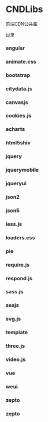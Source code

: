 # CNDLibs
前端CDN公共库


目录

### angular

### animate.css

### bootstrap

### citydata.js

### canvasjs

### cookies.js

### echarts

### html5shiv

### jquery

### jquerymobile

### jqueryui

### json2

### json5

### less.js

### loaders.css

### pie

### require.js

### respond.js

### sass.js

### seajs

### svg.js

### template

### three.js

### video.js

### vue

### weui

### zepto
### zepto